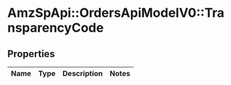 # AmzSpApi::OrdersApiModelV0::TransparencyCode

## Properties
Name | Type | Description | Notes
------------ | ------------- | ------------- | -------------

